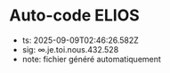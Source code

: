 # Auto-code ELIOS
- ts: 2025-09-09T02:46:26.582Z
- sig: ∞.je.toi.nous.432.528
- note: fichier généré automatiquement